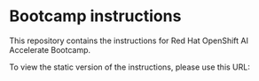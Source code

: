 # Bootcamp instructions
This repository contains the instructions for Red Hat OpenShift AI Accelerate Bootcamp. 

To view the static version of the instructions, please use this URL: 

